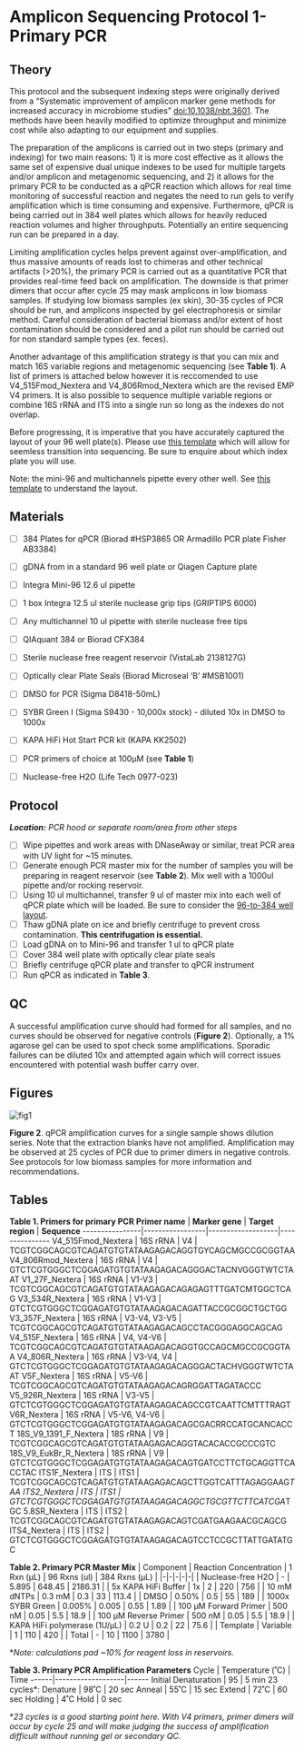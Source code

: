 # Amplicon Sequencing Protocol 1- Primary PCR

## Theory
This protocol and the subsequent indexing steps were originally derived from a “Systematic improvement of amplicon marker gene methods for increased accuracy in microbiome studies” [doi:10.1038/nbt.3601](https://www.nature.com/articles/nbt.3601). The methods have been heavily modified to optimize throughput and minimize cost while also adapting to our equipment and supplies.

The preparation of the amplicons is carried out in two steps (primary and indexing) for two main reasons: 1) it is more cost effective as it allows the same set of expensive dual unique indexes to be used for multiple targets and/or amplicon and metagenomic sequencing, and 2) it allows for the primary PCR to be conducted as a qPCR reaction which allows for real time monitoring of successful reaction and negates the need to run gels to verify amplification which is time consuming and expensive. Furthermore, qPCR is being carried out in 384 well plates which allows for heavily reduced reaction volumes and higher throughputs. Potentially an entire sequencing run can be prepared in a day.

Limiting amplification cycles helps prevent against over-amplification, and thus massive amounts of reads lost to chimeras and other technical artifacts (>20%), the primary PCR is carried out as a quantitative PCR that provides real-time feed back on amplification. The downside is that primer dimers that occur after cycle 25 may mask amplicons in low biomass samples. If studying low biomass samples (ex skin), 30-35 cycles of PCR should be run, and amplicons inspected by gel electrophoresis or similar method. Careful consideration of bacterial biomass and/or extent of host contamination should be considered and a pilot run should be carried out for non standard sample types (ex. feces).

Another advantage of this amplification strategy is that you can mix and match 16S variable regions and metagenomic sequencing (see **Table 1**). A list of primers is attached below however it is reccomended to use V4_515Fmod_Nextera and V4_806Rmod_Nextera which are the revised EMP V4 primers. It is also possible to sequence multiple variable regions or combine 16S rRNA and ITS into a single run so long as the indexes do not overlap.

Before progressing, it is imperative that you have accurately captured the layout of your 96 well plate(s). Please use [this template](https://github.com/BisanzLab/OHMC_Colaboratory/edit/main/Templates/IndexTrackingSheet.xlsx) which will allow for seemless transition into sequencing. Be sure to enquire about which index plate you will use.

Note: the mini-96 and multichannels pipette every other well.  See [this template](https://github.com/BisanzLab/OHMC_Colaboratory/blob/main/Templates/96_to_384_Integra.xlsx) to understand the layout.

## Materials

- [ ] 384 Plates for qPCR (Biorad #HSP3865 OR Armadillo PCR plate Fisher AB3384)
- [ ] gDNA from in a standard 96 well plate or Qiagen Capture plate
- [ ] Integra Mini-96 12.6 ul pipette
- [ ] 1 box Integra 12.5 ul sterile nuclease grip tips (GRIPTIPS 6000)
- [ ] Any multichannel 10 ul pipette with sterile nuclease free tips
- [ ] QIAquant 384 or Biorad CFX384
- [ ] Sterile nuclease free reagent reservoir (VistaLab 2138127G)
- [ ] Optically clear Plate Seals (Biorad Microseal ‘B’ #MSB1001)
- [ ] DMSO for PCR (Sigma D8418-50mL)
- [ ] SYBR Green I (Sigma S9430 - 10,000x stock) - diluted 10x in DMSO to 1000x
- [ ] KAPA HiFi Hot Start PCR kit (KAPA KK2502)
- [ ] PCR primers of choice at 100µM (see **Table 1**)
- [ ] Nuclease-free H2O (Life Tech 0977-023)


## Protocol
***Location:** PCR hood or separate room/area from other steps*
- [ ] Wipe pipettes and work areas with DNaseAway or similar, treat PCR area with UV light for ~15 minutes.
- [ ] Generate enough PCR master mix for the number of samples you will be preparing in reagent reservoir (see **Table 2**). Mix well with a 1000ul pipette and/or rocking reservoir.
- [ ] Using 10 ul multichannel, transfer 9 ul of master mix into each well of qPCR plate which will be loaded. Be sure to consider the [96-to-384 well layout](https://github.com/BisanzLab/OHMC_Colaboratory/blob/main/Templates/96_to_384_Integra.xlsx).
- [ ] Thaw gDNA plate on ice and briefly centrifuge to prevent cross contamination. **This centrifugation is essential.**
- [ ] Load gDNA on to Mini-96 and transfer 1 ul to qPCR plate
- [ ] Cover 384 well plate with optically clear plate seals
- [ ] Briefly centrifuge qPCR plate and transfer to qPCR instrument
- [ ] Run qPCR as indicated in **Table 3**.

## QC
A successful amplification curve should had formed for all samples, and no curves should be observed for negative controls (**Figure 2**). Optionally, a 1% agarose gel can be used to spot check some amplifications. Sporadic failures can be diluted 10x and attempted again which will correct issues encountered with potential wash buffer carry over.

## Figures

![fig1](https://github.com/jbisanz/AmpliconSeq/blob/master/images/ampcurves.png)

**Figure 2**. qPCR amplification curves for a single sample shows dilution series. Note that the extraction blanks have not amplified. Amplification may be observed at 25 cycles of PCR due to primer dimers in negative controls. See protocols for low biomass samples for more information and recommendations.

## Tables

**Table 1. Primers for primary PCR**
**Primer name** | **Marker gene** | **Target region** | **Sequence**
----------------|-----------------|-------------------|---------------
V4_515Fmod_Nextera | 16S rRNA | V4 | TCGTCGGCAGCGTCAGATGTGTATAAGAGACAGGTGYCAGCMGCCGCGGTAA
V4_806Rmod_Nextera | 16S rRNA | V4 | GTCTCGTGGGCTCGGAGATGTGTATAAGAGACAGGGACTACNVGGGTWTCTAAT
V1_27F_Nextera | 16S rRNA | V1-V3 | TCGTCGGCAGCGTCAGATGTGTATAAGAGACAGAGAGTTTGATCMTGGCTCAG
V3_534R_Nextera | 16S rRNA | V1-V3 | GTCTCGTGGGCTCGGAGATGTGTATAAGAGACAGATTACCGCGGCTGCTGG
V3_357F_Nextera | 16S rRNA | V3-V4, V3-V5 | TCGTCGGCAGCGTCAGATGTGTATAAGAGACAGCCTACGGGAGGCAGCAG
V4_515F_Nextera | 16S rRNA | V4, V4-V6 | TCGTCGGCAGCGTCAGATGTGTATAAGAGACAGGTGCCAGCMGCCGCGGTAA
V4_806R_Nextera | 16S rRNA | V3-V4, V4 | GTCTCGTGGGCTCGGAGATGTGTATAAGAGACAGGGACTACHVGGGTWTCTAAT
V5F_Nextera  | 16S rRNA | V5-V6 | TCGTCGGCAGCGTCAGATGTGTATAAGAGACAGRGGATTAGATACCC
V5_926R_Nextera | 16S rRNA | V3-V5 | GTCTCGTGGGCTCGGAGATGTGTATAAGAGACAGCCGTCAATTCMTTTRAGT
V6R_Nextera | 16S rRNA | V5-V6, V4-V6 | GTCTCGTGGGCTCGGAGATGTGTATAAGAGACAGCGACRRCCATGCANCACCT
18S_V9_1391_F_Nextera | 18S rRNA | V9 | TCGTCGGCAGCGTCAGATGTGTATAAGAGACAGGTACACACCGCCCGTC
18S_V9_EukBr_R_Nextera | 18S rRNA | V9 | GTCTCGTGGGCTCGGAGATGTGTATAAGAGACAGTGATCCTTCTGCAGGTTCACCTAC
ITS1F_Nextera | ITS | ITS1 | TCGTCGGCAGCGTCAGATGTGTATAAGAGACAGCTTGGTCATTTAGAGGAAG*TAA
ITS2_Nextera | ITS | ITS1 | GTCTCGTGGGCTCGGAGATGTGTATAAGAGACAGGCTGCGTTCTTCATCGA*TGC
5.8SR_Nextera | ITS | ITS2 | TCGTCGGCAGCGTCAGATGTGTATAAGAGACAGTCGATGAAGAACGCAGCG
ITS4_Nextera | ITS | ITS2 | GTCTCGTGGGCTCGGAGATGTGTATAAGAGACAGTCCTCCGCTTATTGATATGC

**Table 2. Primary PCR Master Mix**
| Component | Reaction Concentration | 1 Rxn (µL) | 96 Rxns (ul) | 384 Rxns (µL) |
|-|-|-|-|-|
| Nuclease-free H2O | - | 5.895 | 648.45 | 2186.31 |
| 5x KAPA HiFi Buffer | 1x | 2 | 220 | 756 |
| 10 mM dNTPs | 0.3 mM | 0.3 | 33 | 113.4 |
| DMSO | 0.50% | 0.5 | 55 | 189 |
| 1000x SYBR Green | 0.005% | 0.005 | 0.55 | 1.89 |
| 100 µM Forward Primer | 500 nM | 0.05 | 5.5 | 18.9 |
| 100 µM Reverse Primer | 500 nM | 0.05 | 5.5 | 18.9 |
| KAPA HiFi polymerase (1U/µL) | 0.2 U | 0.2 | 22 | 75.6 |
| Template | Variable | 1 | 110 | 420 |
| Total | - | 10 | 1100 | 3780 |

\**Note: calculations pad ~10% for reagent loss in reservoirs.*

**Table 3. Primary PCR Amplification Parameters**
Cycle |	Temperature (˚C)  | Time
------|-------------------|------
Initial Denaturation   |	95	| 5 min
23 cycles\*:
Denature | 98˚C | 20 sec
Anneal | 55˚C	| 15 sec
Extend | 72˚C | 60 sec
Holding	| 4˚C	Hold | 0 sec

\**23 cycles is a good starting point here. With V4 primers, primer dimers will occur by cycle 25 and will make judging the success of amplification difficult without running gel or secondary QC.*

